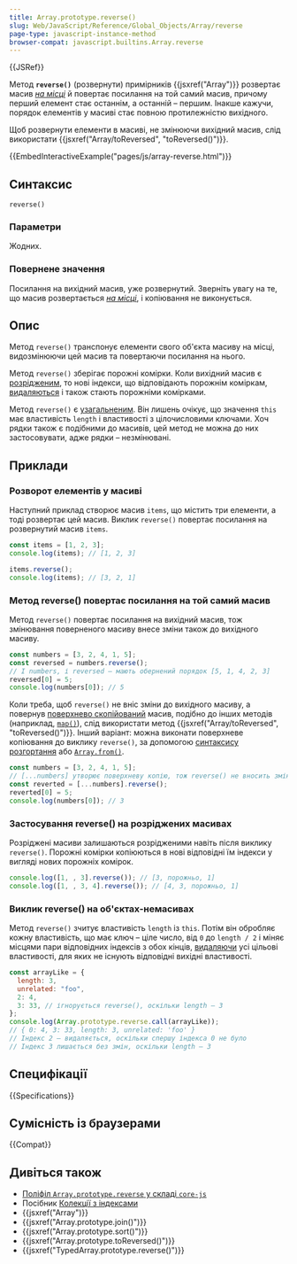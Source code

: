 ```yaml
---
title: Array.prototype.reverse()
slug: Web/JavaScript/Reference/Global_Objects/Array/reverse
page-type: javascript-instance-method
browser-compat: javascript.builtins.Array.reverse
---
```


{{JSRef}}

Метод **`reverse()`** (розвернути) примірників {{jsxref("Array")}} розвертає масив _[на місці](https://uk.wikipedia.org/wiki/%D0%90%D0%BB%D0%B3%D0%BE%D1%80%D0%B8%D1%82%D0%BC%20%D0%B7%20%D0%B2%D0%B8%D0%BA%D0%BE%D0%BD%D0%B0%D0%BD%D0%BD%D1%8F%D0%BC%20%D0%BD%D0%B0%20%D0%BC%D1%96%D1%81%D1%86%D1%96)_ й повертає посилання на той самий масив, причому перший елемент стає останнім, а останній – першим. Інакше кажучи, порядок елементів у масиві стає повною протилежністю вихідного.

Щоб розвернути елементи в масиві, не змінюючи вихідний масив, слід використати {{jsxref("Array/toReversed", "toReversed()")}}.

{{EmbedInteractiveExample("pages/js/array-reverse.html")}}

## Синтаксис

```js-nolint
reverse()
```

### Параметри

Жодних.

### Повернене значення

Посилання на вихідний масив, уже розвернутий. Зверніть увагу на те, що масив розвертається _[на місці](https://en.wikipedia.org/wiki/In-place_algorithm)_, і копіювання не виконується.

## Опис

Метод `reverse()` транспонує елементи свого об'єкта масиву на місці, видозмінюючи цей масив та повертаючи посилання на нього.

Метод `reverse()` зберігає порожні комірки. Коли вихідний масив є [розрідженим](/uk/docs/Web/JavaScript/Guide/Indexed_collections#rozridzheni-masyvy), то нові індекси, що відповідають порожнім коміркам, [видаляються](/uk/docs/Web/JavaScript/Reference/Operators/delete) і також стають порожніми комірками.

Метод `reverse()` є [узагальненим](/uk/docs/Web/JavaScript/Reference/Global_Objects/Array#uzahalneni-metody-masyvu). Він лишень очікує, що значення `this` має властивість `length` і властивості з цілочисловими ключами. Хоч рядки також є подібними до масивів, цей метод не можна до них застосовувати, адже рядки – незмінювані.

## Приклади

### Розворот елементів у масиві

Наступний приклад створює масив `items`, що містить три елементи, а тоді розвертає цей масив. Виклик `reverse()` повертає посилання на розвернутий масив `items`.

```js
const items = [1, 2, 3];
console.log(items); // [1, 2, 3]

items.reverse();
console.log(items); // [3, 2, 1]
```

### Метод reverse() повертає посилання на той самий масив

Метод `reverse()` повертає посилання на вихідний масив, тож змінювання поверненого масиву внесе зміни також до вихідного масиву.

```js
const numbers = [3, 2, 4, 1, 5];
const reversed = numbers.reverse();
// І numbers, і reversed – мають обернений порядок [5, 1, 4, 2, 3]
reversed[0] = 5;
console.log(numbers[0]); // 5
```

Коли треба, щоб `reverse()` не вніс зміни до вихідного масиву, а повернув [поверхнево скопійований](/uk/docs/Glossary/Shallow_copy) масив, подібно до інших методів (наприклад, [`map()`](/uk/docs/Web/JavaScript/Reference/Global_Objects/Array/map)), слід використати метод {{jsxref("Array/toReversed", "toReversed()")}}. Інший варіант: можна виконати поверхневе копіювання до виклику `reverse()`, за допомогою [синтаксису розгортання](/uk/docs/Web/JavaScript/Reference/Operators/Spread_syntax) або [`Array.from()`](/uk/docs/Web/JavaScript/Reference/Global_Objects/Array/from).

```js
const numbers = [3, 2, 4, 1, 5];
// [...numbers] утворює поверхневу копію, тож reverse() не вносить змін до вихідного масиву
const reverted = [...numbers].reverse();
reverted[0] = 5;
console.log(numbers[0]); // 3
```

### Застосування reverse() на розріджених масивах

Розріджені масиви залишаються розрідженими навіть після виклику `reverse()`. Порожні комірки копіюються в нові відповідні їм індекси у вигляді нових порожніх комірок.

```js
console.log([1, , 3].reverse()); // [3, порожньо, 1]
console.log([1, , 3, 4].reverse()); // [4, 3, порожньо, 1]
```

### Виклик reverse() на об'єктах-немасивах

Метод `reverse()` зчитує властивість `length` із `this`. Потім він обробляє кожну властивість, що має ключ – ціле число, від `0` до `length / 2` і міняє місцями пари відповідних індексів з обох кінців, [видаляючи](/uk/docs/Web/JavaScript/Reference/Operators/delete) усі цільові властивості, для яких не існують відповідні вихідні властивості.

```js
const arrayLike = {
  length: 3,
  unrelated: "foo",
  2: 4,
  3: 33, // ігнорується reverse(), оскільки length – 3
};
console.log(Array.prototype.reverse.call(arrayLike));
// { 0: 4, 3: 33, length: 3, unrelated: 'foo' }
// Індекс 2 – видаляється, оскільки спершу індекса 0 не було
// Індекс 3 лишається без змін, оскільки length – 3
```

## Специфікації

{{Specifications}}

## Сумісність із браузерами

{{Compat}}

## Дивіться також

- [Поліфіл `Array.prototype.reverse` у складі `core-js`](https://github.com/zloirock/core-js#ecmascript-array)
- Посібник [Колекції з індексами](/uk/docs/Web/JavaScript/Guide/Indexed_collections)
- {{jsxref("Array")}}
- {{jsxref("Array.prototype.join()")}}
- {{jsxref("Array.prototype.sort()")}}
- {{jsxref("Array.prototype.toReversed()")}}
- {{jsxref("TypedArray.prototype.reverse()")}}

